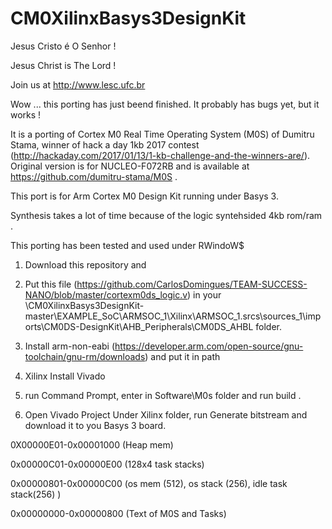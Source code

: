 # CM0XilinxBasys3DesignKit

Jesus Cristo é O Senhor !

Jesus Christ is The Lord !

Join us at http://www.lesc.ufc.br 

Wow ... this porting has just beend finished. It probably has bugs yet, but it works ! 

It is a porting of Cortex M0 Real Time Operating System (M0S) of Dumitru Stama, winner of hack a day 1kb 2017 contest (http://hackaday.com/2017/01/13/1-kb-challenge-and-the-winners-are/). Original version is for NUCLEO-F072RB and is available at https://github.com/dumitru-stama/M0S .

This port is for Arm Cortex M0 Design Kit running under Basys 3.

Synthesis takes a lot of time because of the logic syntehsided 4kb rom/ram .


This porting has been tested and used under RWindoW$

1. Download this repository and
2. Put this file (https://github.com/CarlosDomingues/TEAM-SUCCESS-NANO/blob/master/cortexm0ds_logic.v) in your \CM0XilinxBasys3DesignKit-master\EXAMPLE_SoC\ARMSOC_1\Xilinx\ARMSOC_1.srcs\sources_1\imports\CM0DS-DesignKit\AHB_Peripherals\CM0DS_AHBL folder.

2. Install arm-non-eabi (https://developer.arm.com/open-source/gnu-toolchain/gnu-rm/downloads) and put it in path

3. Xilinx Install Vivado

4. run Command Prompt, enter in Software\M0s folder and run build .

5. Open Vivado Project Under Xilinx folder, run Generate bitstream and download it to you Basys 3 board.




0X00000E01-0x00001000 (Heap mem)

0x00000C01-0x00000E00 (128x4 task stacks)

0x00000801-0x00000C00 (os mem (512), os stack (256), idle task stack(256) )

0x00000000-0x00000800 (Text of M0S and Tasks)



